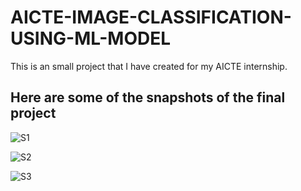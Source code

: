 # AICTE-IMAGE-CLASSIFICATION-USING-ML-MODEL
This is an small project that I have created for my AICTE internship.

## Here are some of the snapshots of the final project

![S1](https://github.com/user-attachments/assets/e7a4a06b-5482-46e6-8f5e-92ef20bed3be)


![S2](https://github.com/user-attachments/assets/e2e3b2c7-1fb1-4967-840e-56cb8125613c)



![S3](https://github.com/user-attachments/assets/7f20254c-2681-493c-a09a-890400c1a4b3)

